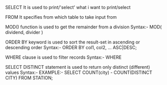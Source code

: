 SELECT  It is used to print/'select' what i want to print/select

FROM It specifies from which table to take input from 

MOD() function is used to get the remainder from a division 
  Syntax:- MOD( dividend, divider )
  
ORDER BY keyword is used to sort the result-set in ascending or descending order
  Syntax:- ORDER BY col1, col2, ... ASC|DESC;

WHERE clause is used to filter records
  Syntax:- WHERE <Condition>
  
SELECT DISTINCT statement is used to return only distinct (different) values
 Syntax:- 
 EXAMPLE:- SELECT COUNT(city) - COUNT(DISTINCT CITY) FROM STATION;
